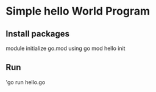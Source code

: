 # Simple hello World Program

## Install packages 
module initialize go.mod using go mod hello init
## Run
'go run hello.go
